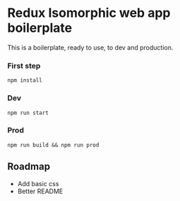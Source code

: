 # Redux Isomorphic web app boilerplate

This is a boilerplate, ready to use, to dev and production.

### First step

```
npm install
```

### Dev

```
npm run start
```

### Prod

```
npm run build && npm run prod
```

## Roadmap

* Add basic css
* Better README
